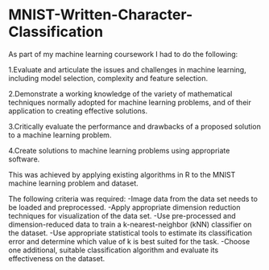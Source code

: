 # MNIST-Written-Character-Classification

As part of my machine learning coursework I had to do the following:

1.Evaluate and articulate the issues and challenges in machine learning, including model selection, complexity and feature selection.

2.Demonstrate a working knowledge of the variety of mathematical techniques normally adopted for machine learning problems, and of their application to creating effective solutions.

3.Critically evaluate the performance and drawbacks of a proposed solution to a machine learning problem.

4.Create solutions to machine learning problems using appropriate software.

This was achieved by applying existing algorithms in R to the MNIST machine learning problem and dataset. 

The following criteria was required:
-Image data from the data set needs to be loaded and preprocessed.
-Apply appropriate dimension reduction techniques for visualization of the data set. 
-Use pre-processed and dimension-reduced data to train a k-nearest-neighbor (kNN) classifier on the dataset.
-Use appropriate statistical tools to estimate its classification error and determine which value of k is best suited for the task. 
-Choose one additional, suitable classification algorithm and evaluate its effectiveness on the dataset. 
